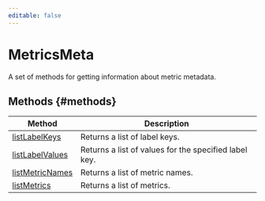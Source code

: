 ```yaml
---
editable: false
---
```


# MetricsMeta

A set of methods for getting information about metric metadata.

## Methods {#methods}

| Method | Description |
--- | ---
| [listLabelKeys](listLabelKeys.md) | Returns a list of label keys. |
| [listLabelValues](listLabelValues.md) | Returns a list of values for the specified label key. |
| [listMetricNames](listMetricNames.md) | Returns a list of metric names. |
| [listMetrics](listMetrics.md) | Returns a list of metrics. |